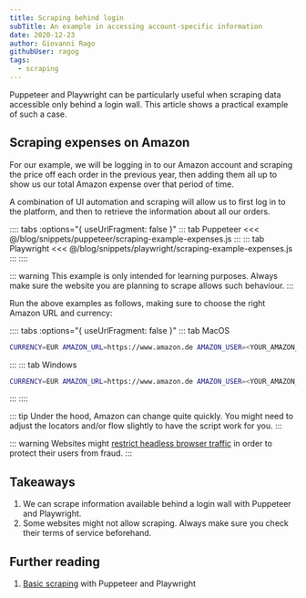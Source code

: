 ```yaml
---
title: Scraping behind login
subTitle: An example in accessing account-specific information
date: 2020-12-23
author: Giovanni Rago
githubUser: ragog
tags: 
  - scraping
---
```


Puppeteer and Playwright can be particularly useful when scraping data accessible only behind a login wall. This article shows a practical example of such a case.

<!-- more -->

## Scraping expenses on Amazon

For our example, we will be logging in to our Amazon account and scraping the price off each order in the previous year, then adding them all up to show us our total Amazon expense over that period of time.

A combination of UI automation and scraping will allow us to first log in to the platform, and then to retrieve the information about all our orders.

:::: tabs :options="{ useUrlFragment: false }"
::: tab Puppeteer 
<<< @/blog/snippets/puppeteer/scraping-example-expenses.js
:::
::: tab Playwright
<<< @/blog/snippets/playwright/scraping-example-expenses.js
:::
::::

::: warning
This example is only intended for learning purposes. Always make sure the website you are planning to scrape allows such behaviour.
:::

Run the above examples as follows, making sure to choose the right Amazon URL and currency:

:::: tabs :options="{ useUrlFragment: false }"
::: tab MacOS
```sh
CURRENCY=EUR AMAZON_URL=https://www.amazon.de AMAZON_USER=<YOUR_AMAZON_USERNAME> AMAZON_PASSWORD=<YOUR_AMAZON_PASSWORD> node scraping-example-expenses.js
```
:::
::: tab Windows
```sh
CURRENCY=EUR AMAZON_URL=https://www.amazon.de AMAZON_USER=<YOUR_AMAZON_USERNAME> AMAZON_PASSWORD=<YOUR_AMAZON_PASSWORD> node scraping-example-expenses.js
```
:::
::::

::: tip
Under the hood, Amazon can change quite quickly. You might need to adjust the locators and/or flow slightly to have the script work for you.
:::

::: warning
Websites might [restrict headless browser traffic](https://theheadless.dev/posts/challenging-flows/) in order to protect their users from fraud.
:::

## Takeaways
1. We can scrape information available behind a login wall with Puppeteer and Playwright.
2. Some websites might not allow scraping. Always make sure you check their terms of service beforehand.

## Further reading
1. [Basic scraping](https://theheadless.dev/posts/basics-scraping/) with Puppeteer and Playwright